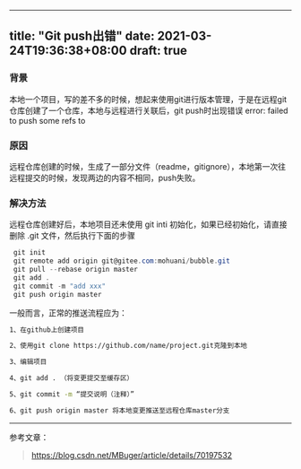 
---
title: "Git push出错"
date: 2021-03-24T19:36:38+08:00
draft: true
---

### 背景
本地一个项目，写的差不多的时候，想起来使用git进行版本管理，于是在远程git仓库创建了一个仓库，本地与远程进行关联后，git push时出现错误 error: failed to push some refs to

### 原因
远程仓库创建的时候，生成了一部分文件（readme，gitignore），本地第一次往远程提交的时候，发现两边的内容不相同，push失败。

### 解决方法
远程仓库创建好后，本地项目还未使用 git inti 初始化，如果已经初始化，请直接删除 .git 文件，然后执行下面的步骤

```powershell
 git init
 git remote add origin git@gitee.com:mohuani/bubble.git
 git pull --rebase origin master
 git add .
 git commit -m "add xxx"
 git push origin master
```

一般而言，正常的推送流程应为：

```bash
1、在github上创建项目

2、使用git clone https://github.com/name/project.git克隆到本地

3、编辑项目

4、git add . （将变更提交至缓存区）

5、git commit -m “提交说明（注释）”

6、git push origin master 将本地变更推送至远程仓库master分支
```

---
参考文章： 

> https://blog.csdn.net/MBuger/article/details/70197532